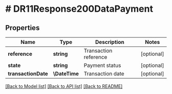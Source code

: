 # # DR11Response200DataPayment

## Properties

Name | Type | Description | Notes
------------ | ------------- | ------------- | -------------
**reference** | **string** | Transaction reference | [optional]
**state** | **string** | Payment status | [optional]
**transactionDate** | **\DateTime** | Transaction date | [optional]

[[Back to Model list]](../../README.md#models) [[Back to API list]](../../README.md#endpoints) [[Back to README]](../../README.md)
